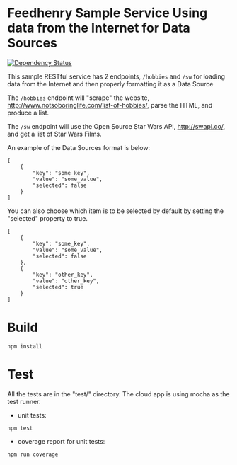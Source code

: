 # Feedhenry Sample Service Using data from the Internet for Data Sources
[![Dependency Status](https://img.shields.io/david/feedhenry-templates/appforms-datasources-internet.svg?style=flat-square)](https://david-dm.org/feedhenry-templates/appforms-datasources-internet)

This sample RESTful service has 2 endpoints, `/hobbies` and `/sw` for loading data from the Internet and then properly formatting it as a Data Source

The `/hobbies` endpoint will "scrape" the website,  http://www.notsoboringlife.com/list-of-hobbies/, parse the HTML, and produce a list.

The `/sw` endpoint will use the Open Source Star Wars API, http://swapi.co/, and get a list of Star Wars Films.

An example of the Data Sources format is below:

    [
        {
            "key": "some_key",
            "value": "some_value",
            "selected": false
        }
    ]

You can also choose which item is to be selected by default by setting the "selected" property to true.


    [
        {
            "key": "some_key",
            "value": "some_value",
            "selected": false
        },
        {
            "key": "other_key",
            "value": "other_key",
            "selected": true
        }
    ]

# Build
```
npm install
```

# Test
All the tests are in the "test/" directory. The cloud app is using mocha as the test runner. 

* unit tests:
```
npm test
```
* coverage report for unit tests:
```
npm run coverage
```